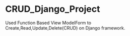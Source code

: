 # CRUD_Django_Project
Used Function Based View ModelForm to Create,Read,Update,Delete(CRUD) on Django framework.
